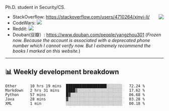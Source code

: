 Ph.D. student in Security/CS.

<img align="right" src="https://github-readme-stats.vercel.app/api?username=li-xin-yi&count_private=true&show_icons=true&hide_title=true&theme=tokyonight" />

- StackOverflow: https://stackoverflow.com/users/4710264/xinyi-li/
- CodeWars: [![](https://www.codewars.com/users/xy-li/badges/micro)](https://www.codewars.com/users/xy-li/)
- Reddit: [![](https://img.shields.io/reddit/user-karma/combined/xy-li?style=social)](https://www.reddit.com/user/xy-li/)
- Douban(豆瓣）: https://www.douban.com/people/yangzhou301  (*Frozen now. Because the account is associated with a deprecated phone number which I cannot verify now. But I extremely recommend the books I marked on this website.*)

---

## 📊 Weekly development breakdown

<!--START_SECTION:waka-->
```text
Other      10 hrs 19 mins  ██████████████████░░░░░░░   72.24 % 
Markdown   2 hrs 31 mins   ████▒░░░░░░░░░░░░░░░░░░░░   17.62 % 
Python     57 mins         █▓░░░░░░░░░░░░░░░░░░░░░░░   06.68 % 
Java       28 mins         ▓░░░░░░░░░░░░░░░░░░░░░░░░   03.28 % 
XML        1 min           ░░░░░░░░░░░░░░░░░░░░░░░░░   00.18 % 
```
<!--END_SECTION:waka-->
